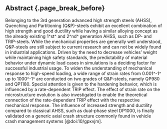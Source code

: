 ## Abstract {.page_break_before}
Belonging to the 3rd generation advanced high strength steels (AHSS), Quenching and Partitioning (Q&P)-steels exhibit
an excellent combination of high strength and good ductility while having a similar alloying concept as the already existing
1^st^ and 2^nd^ generation AHSS, such as DP- and TRIP-steels. While the mechanical properties are generally well
understood, Q&P-steels are still subject to current research and can not be widely found in industrial applications. Driven
by the need to decrease vehicles’ weight while maintaining high safety standards, the predictability of material behavior
under dynamic load cases in simulations is a deciding factor for successful industrial usage. To widen the understanding
of mechanical response to high-speed loading, a wide range of strain rates from 0.001^-1^ up to 1000^-1^ are conducted on
two grades of Q&P-steels, namely QP980 and QP1180. Special attention is given to the hardening behavior, which is
influenced by a rate-dependent TRIP effect. The effect of strain rate on the microstructure evolution is also investigated to
enable the theoretical connection of the rate-dependent TRIP effect with the respective mechanical response. The
influence of increased strength and ductility compared to classical AHSS, such as dual-phase steel DP1000, is finally
validated on a generic axial crash structure commonly found in vehicle crash management systems [@doi:10/gpxvjm].

